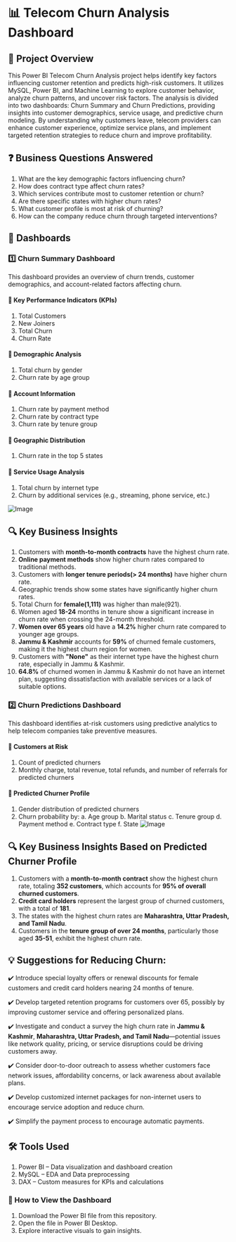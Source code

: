 # 📊 Telecom Churn Analysis Dashboard
## 📌 Project Overview
This Power BI Telecom Churn Analysis project helps identify key factors influencing customer retention and predicts high-risk customers. It utilizes MySQL, Power BI, and Machine Learning to explore customer behavior, analyze churn patterns, and uncover risk factors. The analysis is divided into two dashboards: Churn Summary and Churn Predictions, providing insights into customer demographics, service usage, and predictive churn modeling. By understanding why customers leave, telecom providers can enhance customer experience, optimize service plans, and implement targeted retention strategies to reduce churn and improve profitability.

## ❓ Business Questions Answered
1. What are the key demographic factors influencing churn?
2. How does contract type affect churn rates?
3. Which services contribute most to customer retention or churn?
4. Are there specific states with higher churn rates?
5. What customer profile is most at risk of churning?
6. How can the company reduce churn through targeted interventions?

## 📂 Dashboards
### 1️⃣ Churn Summary Dashboard
This dashboard provides an overview of churn trends, customer demographics, and account-related factors affecting churn.

#### 🔹 Key Performance Indicators (KPIs)

1. Total Customers
2. New Joiners
3. Total Churn
4. Churn Rate

#### 🔹 Demographic Analysis

1. Total churn by gender
2. Churn rate by age group
   
#### 🔹 Account Information

1. Churn rate by payment method
2. Churn rate by contract type
3. Churn rate by tenure group

#### 🔹 Geographic Distribution

1. Churn rate in the top 5 states

#### 🔹 Service Usage Analysis

1. Total churn by internet type
2. Churn by additional services (e.g., streaming, phone service, etc.)
   

![Image](https://github.com/user-attachments/assets/31f9deb0-3bc1-4818-885b-62ee9b58f098)

## 🔍 Key Business Insights
1. Customers with **month-to-month contracts** have the highest churn rate.
2. **Online payment methods** show higher churn rates compared to traditional methods.
3. Customers with **longer tenure periods(> 24 months)** have higher churn rate.
4. Geographic trends show some states have significantly higher churn rates.
5. Total Churn for **female(1,111)** was higher than male(921).
6. Women aged **18-24** months in tenure show a significant increase in churn rate when crossing the 24-month threshold.
7. **Women over 65 years** old have a **14.2%** higher churn rate compared to younger age groups.
8. **Jammu & Kashmir** accounts for **59%** of churned female customers, making it the highest churn region for women.
9. Customers with **"None"** as their internet type have the highest churn rate, especially in Jammu & Kashmir.
10. **64.8%** of churned women in Jammu & Kashmir do not have an internet plan, suggesting dissatisfaction with available services or a lack of suitable options.

### 2️⃣ Churn Predictions Dashboard
This dashboard identifies at-risk customers using predictive analytics to help telecom companies take preventive measures.

#### 🔹 Customers at Risk

1. Count of predicted churners
2. Monthly charge, total revenue, total refunds, and number of referrals for predicted churners

#### 🔹 Predicted Churner Profile

1. Gender distribution of predicted churners
2. Churn probability by:
   a. Age group
   b. Marital status
   c. Tenure group
   d. Payment method
   e. Contract type
   f. State
![Image](https://github.com/user-attachments/assets/176969ac-b636-46ac-8fcc-077dc5980463)


## 🔍 Key Business Insights Based on Predicted Churner Profile

1. Customers with a **month-to-month contract** show the highest churn rate, totaling **352 customers**, which accounts for **95% of overall churned customers**.  
2. **Credit card holders** represent the largest group of churned customers, with a total of **181**.  
3. The states with the highest churn rates are **Maharashtra, Uttar Pradesh, and Tamil Nadu**.  
4. Customers in the **tenure group of over 24 months**, particularly those aged **35-51**, exhibit the highest churn rate.
   

## 💡 Suggestions for Reducing Churn:

✔️ Introduce special loyalty offers or renewal discounts for female customers and credit card holders nearing 24 months of tenure.
 
✔️ Develop targeted retention programs for customers over 65, possibly by improving customer service and offering personalized plans.
 
✔️ Investigate and conduct a survey the high churn rate in **Jammu & Kashmir**, **Maharashtra, Uttar Pradesh, and Tamil Nadu**—potential issues like network quality, pricing, or service disruptions could be driving customers away.
 
✔️ Consider door-to-door outreach to assess whether customers face network issues, affordability concerns, or lack awareness about available plans.
 
✔️ Develop customized internet packages for non-internet users to encourage service adoption and reduce churn.

✔️ Simplify the payment process to encourage automatic payments.


## 🛠 Tools Used
1. Power BI – Data visualization and dashboard creation
2. MySQL  – EDA and Data preprocessing
3. DAX – Custom measures for KPIs and calculations
### 🚀 How to View the Dashboard
1. Download the Power BI file from this repository.
2. Open the file in Power BI Desktop.
3. Explore interactive visuals to gain insights.
